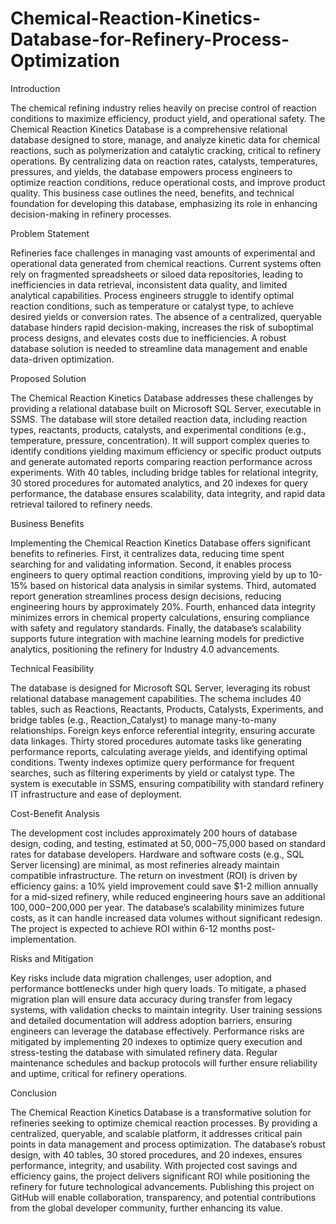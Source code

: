 # Chemical-Reaction-Kinetics-Database-for-Refinery-Process-Optimization

Introduction

The chemical refining industry relies heavily on precise control of reaction conditions to maximize efficiency, product yield, and operational safety. The Chemical Reaction Kinetics Database is a comprehensive relational database designed to store, manage, and analyze kinetic data for chemical reactions, such as polymerization and catalytic cracking, critical to refinery operations. By centralizing data on reaction rates, catalysts, temperatures, pressures, and yields, the database empowers process engineers to optimize reaction conditions, reduce operational costs, and improve product quality. This business case outlines the need, benefits, and technical foundation for developing this database, emphasizing its role in enhancing decision-making in refinery processes.

Problem Statement

Refineries face challenges in managing vast amounts of experimental and operational data generated from chemical reactions. Current systems often rely on fragmented spreadsheets or siloed data repositories, leading to inefficiencies in data retrieval, inconsistent data quality, and limited analytical capabilities. Process engineers struggle to identify optimal reaction conditions, such as temperature or catalyst type, to achieve desired yields or conversion rates. The absence of a centralized, queryable database hinders rapid decision-making, increases the risk of suboptimal process designs, and elevates costs due to inefficiencies. A robust database solution is needed to streamline data management and enable data-driven optimization.


Proposed Solution

The Chemical Reaction Kinetics Database addresses these challenges by providing a relational database built on Microsoft SQL Server, executable in SSMS. The database will store detailed reaction data, including reaction types, reactants, products, catalysts, and experimental conditions (e.g., temperature, pressure, concentration). It will support complex queries to identify conditions yielding maximum efficiency or specific product outputs and generate automated reports comparing reaction performance across experiments. With 40 tables, including bridge tables for relational integrity, 30 stored procedures for automated analytics, and 20 indexes for query performance, the database ensures scalability, data integrity, and rapid data retrieval tailored to refinery needs.


Business Benefits

Implementing the Chemical Reaction Kinetics Database offers significant benefits to refineries. First, it centralizes data, reducing time spent searching for and validating information. Second, it enables process engineers to query optimal reaction conditions, improving yield by up to 10-15% based on historical data analysis in similar systems. Third, automated report generation streamlines process design decisions, reducing engineering hours by approximately 20%. Fourth, enhanced data integrity minimizes errors in chemical property calculations, ensuring compliance with safety and regulatory standards. Finally, the database’s scalability supports future integration with machine learning models for predictive analytics, positioning the refinery for Industry 4.0 advancements.


Technical Feasibility

The database is designed for Microsoft SQL Server, leveraging its robust relational database management capabilities. The schema includes 40 tables, such as Reactions, Reactants, Products, Catalysts, Experiments, and bridge tables (e.g., Reaction_Catalyst) to manage many-to-many relationships. Foreign keys enforce referential integrity, ensuring accurate data linkages. Thirty stored procedures automate tasks like generating performance reports, calculating average yields, and identifying optimal conditions. Twenty indexes optimize query performance for frequent searches, such as filtering experiments by yield or catalyst type. The system is executable in SSMS, ensuring compatibility with standard refinery IT infrastructure and ease of deployment.


Cost-Benefit Analysis

The development cost includes approximately 200 hours of database design, coding, and testing, estimated at $50,000-$75,000 based on standard rates for database developers. Hardware and software costs (e.g., SQL Server licensing) are minimal, as most refineries already maintain compatible infrastructure. The return on investment (ROI) is driven by efficiency gains: a 10% yield improvement could save $1-2 million annually for a mid-sized refinery, while reduced engineering hours save an additional $100,000-$200,000 per year. The database’s scalability minimizes future costs, as it can handle increased data volumes without significant redesign. The project is expected to achieve ROI within 6-12 months post-implementation.


Risks and Mitigation

Key risks include data migration challenges, user adoption, and performance bottlenecks under high query loads. To mitigate, a phased migration plan will ensure data accuracy during transfer from legacy systems, with validation checks to maintain integrity. User training sessions and detailed documentation will address adoption barriers, ensuring engineers can leverage the database effectively. Performance risks are mitigated by implementing 20 indexes to optimize query execution and stress-testing the database with simulated refinery data. Regular maintenance schedules and backup protocols will further ensure reliability and uptime, critical for refinery operations.


Conclusion

The Chemical Reaction Kinetics Database is a transformative solution for refineries seeking to optimize chemical reaction processes. By providing a centralized, queryable, and scalable platform, it addresses critical pain points in data management and process optimization. The database’s robust design, with 40 tables, 30 stored procedures, and 20 indexes, ensures performance, integrity, and usability. With projected cost savings and efficiency gains, the project delivers significant ROI while positioning the refinery for future technological advancements. Publishing this project on GitHub will enable collaboration, transparency, and potential contributions from the global developer community, further enhancing its value.

